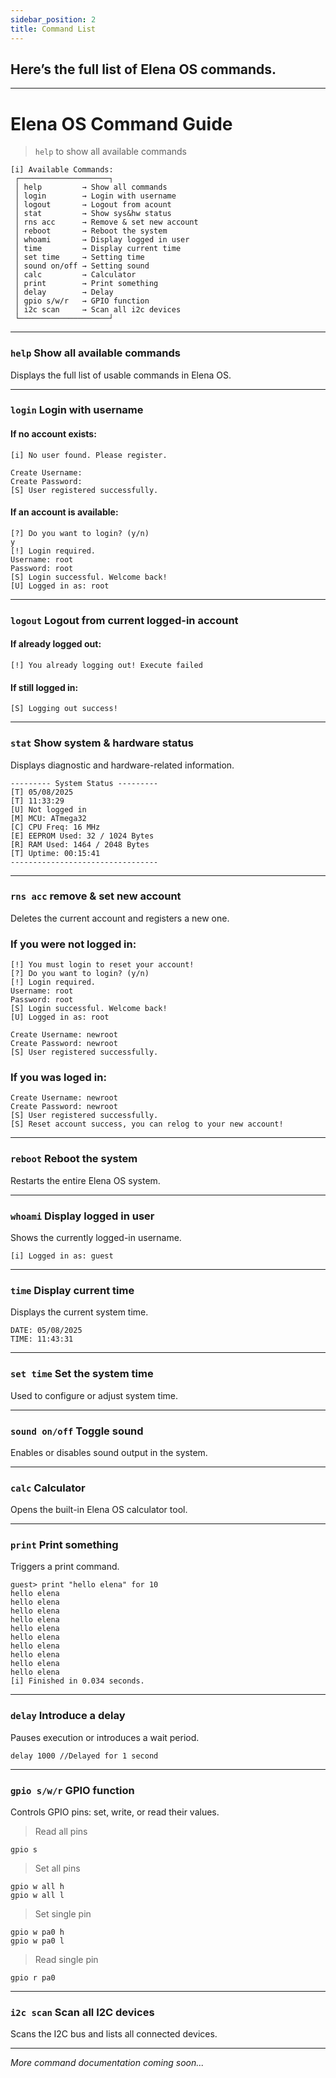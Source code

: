 ```yaml
---
sidebar_position: 2
title: Command List
---
```

## Here’s the full list of Elena OS commands.

---
# Elena OS Command Guide

> `help` to show all available commands

```
[i] Available Commands:
 ┌────────────────────┐
 │ help         → Show all commands
 │ login        → Login with username
 │ logout       → Logout from acount
 │ stat         → Show sys&hw status
 │ rns acc      → Remove & set new account
 │ reboot       → Reboot the system
 │ whoami       → Display logged in user
 │ time         → Display current time
 │ set time     → Setting time
 │ sound on/off → Setting sound
 │ calc         → Calculator
 │ print        → Print something
 │ delay        → Delay
 │ gpio s/w/r   → GPIO function
 │ i2c scan     → Scan all i2c devices
 └────────────────────┘

```

---

### `help` Show all available commands

Displays the full list of usable commands in Elena OS.

---

### `login` Login with username

#### If no account exists:

```
[i] No user found. Please register.

Create Username:
Create Password:
[S] User registered successfully.
```

#### If an account is available:

```
[?] Do you want to login? (y/n)
y
[!] Login required.
Username: root
Password: root
[S] Login successful. Welcome back!
[U] Logged in as: root
```

---

### `logout` Logout from current logged-in account

#### If already logged out:

```
[!] You already logging out! Execute failed
```

#### If still logged in:

```
[S] Logging out success!
```

---

### `stat` Show system & hardware status

Displays diagnostic and hardware-related information.
```
--------- System Status ---------
[T] 05/08/2025
[T] 11:33:29
[U] Not logged in
[M] MCU: ATmega32
[C] CPU Freq: 16 MHz
[E] EEPROM Used: 32 / 1024 Bytes
[R] RAM Used: 1464 / 2048 Bytes
[T] Uptime: 00:15:41
---------------------------------
```

---

### `rns acc` remove & set new account

Deletes the current account and registers a new one.
### If you were not logged in:
```
[!] You must login to reset your account!
[?] Do you want to login? (y/n)
[!] Login required.
Username: root
Password: root
[S] Login successful. Welcome back!
[U] Logged in as: root

Create Username: newroot
Create Password: newroot
[S] User registered successfully.
```

### If you was loged in:
```
Create Username: newroot
Create Password: newroot
[S] User registered successfully.
[S] Reset account success, you can relog to your new account!
```
---

### `reboot` Reboot the system

Restarts the entire Elena OS system.

---

### `whoami` Display logged in user

Shows the currently logged-in username.
```
[i] Logged in as: guest
```
---

### `time` Display current time

Displays the current system time.
```
DATE: 05/08/2025
TIME: 11:43:31
```

---

### `set time` Set the system time

Used to configure or adjust system time.

---

### `sound on/off` Toggle sound

Enables or disables sound output in the system.

---

### `calc` Calculator

Opens the built-in Elena OS calculator tool.

---

### `print` Print something

Triggers a print command.
```
guest> print "hello elena" for 10
hello elena
hello elena
hello elena
hello elena
hello elena
hello elena
hello elena
hello elena
hello elena
hello elena
[i] Finished in 0.034 seconds.
```

---

### `delay` Introduce a delay

Pauses execution or introduces a wait period.
```
delay 1000 //Delayed for 1 second
```

---

### `gpio s/w/r` GPIO function

Controls GPIO pins: set, write, or read their values.
> Read all pins
```
gpio s
```

> Set all pins

```
gpio w all h
gpio w all l
```

> Set single pin
```
gpio w pa0 h
gpio w pa0 l
```

> Read single pin
```
gpio r pa0
```
---

### `i2c scan` Scan all I2C devices

Scans the I2C bus and lists all connected devices.

---

*More command documentation coming soon...*
